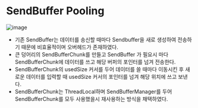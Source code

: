 # SendBuffer Pooling

![image](https://user-images.githubusercontent.com/68372094/163183881-650e14b1-a566-4185-9025-375b4a182d60.png)

* 기존 SendBuffer는 데이터를 송신할 때마다 Sendbuffer을 새로 생성하여 전송하기 때문에 비효율적이며 오버헤드가 존재하였다.
* 큰 덩어리의 SendBufferChunk를 만들고 SendBuffer 가 필요시 마다 SendBufferChunk에 데이터를 쓰고 해당 버퍼의 포인터를 넘겨 전송한다.
* SendBufferChunk의 usedSize 커서를 두어 데이터를 쓸 때마다 이동시킨 후 새로운 데이터를 입력할 때 usedSize 커서의 포인터를 넘겨 해당 위치에 쓰고 보낸다. 
* SendBufferChunk는 ThreadLocal하며 SendBufferManager를 두어 SendBufferChunk를 모두 사용했을시 재사용하는 방식을 채택하였다.
